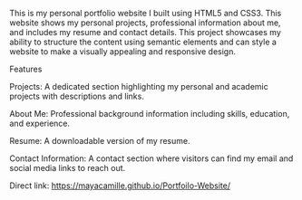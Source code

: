 This is my personal portfolio website I built using HTML5 and CSS3. This website shows my personal projects, professional information about me, and includes my resume and contact details. 
This project showcases my ability to structure the content using semantic elements and can style a website to make a visually appealing and responsive design.

Features

Projects: A dedicated section highlighting my personal and academic projects with descriptions and links.

About Me: Professional background information including skills, education, and experience.

Resume: A downloadable version of my resume.

Contact Information: A contact section where visitors can find my email and social media links to reach out.

Direct link: https://mayacamille.github.io/Portfoilo-Website/
